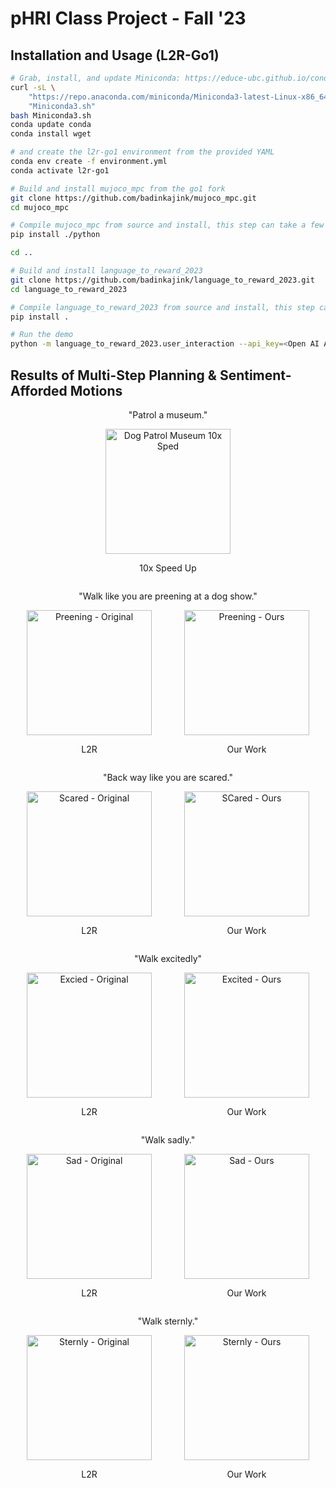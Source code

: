 # pHRI Class Project - Fall '23

## Installation and Usage (L2R-Go1)
```sh
# Grab, install, and update Miniconda: https://educe-ubc.github.io/conda.html
curl -sL \
    "https://repo.anaconda.com/miniconda/Miniconda3-latest-Linux-x86_64.sh" > \
    "Miniconda3.sh"
bash Miniconda3.sh
conda update conda
conda install wget

# and create the l2r-go1 environment from the provided YAML
conda env create -f environment.yml
conda activate l2r-go1

# Build and install mujoco_mpc from the go1 fork
git clone https://github.com/badinkajink/mujoco_mpc.git
cd mujoco_mpc

# Compile mujoco_mpc from source and install, this step can take a few minutes.
pip install ./python

cd ..

# Build and install language_to_reward_2023
git clone https://github.com/badinkajink/language_to_reward_2023.git
cd language_to_reward_2023

# Compile language_to_reward_2023 from source and install, this step can take a few minutes.
pip install .

# Run the demo
python -m language_to_reward_2023.user_interaction --api_key=<Open AI API key>
```


## Results of Multi-Step Planning & Sentiment-Afforded Motions
<div style="text-align: center;">
    <p>"Patrol a museum."<p>
</div>
<div style="display: flex; justify-content: space-around;">
    <div style="text-align: center;">
        <img src="./gifs/museum_trimmed_10x_compressed.gif" alt="Dog Patrol Museum 10x Sped" width="200" height="200">
        <p>10x Speed Up</p>
    </div>
</div>

<div style="text-align: center;">
    <p>"Walk like you are preening at a dog show."<p>
</div>
<div style="display: flex; justify-content: space-around;">
    <div style="text-align: center;">
        <img src="./gifs/orig_preening.gif" alt="Preening -  Original" width="200" height="200">
        <p>L2R</p>
    </div>
    <div style="text-align: center;">
        <img src="./gifs/preening.gif" alt="Preening - Ours" width="200" height="200">
        <p>Our Work</p>
    </div>
</div>

<div style="text-align: center;">
    <p>"Back way like you are scared."<p>
</div>
<div style="display: flex; justify-content: space-around;">
    <div style="text-align: center;">
        <img src="./gifs/orig_scared.gif" alt="Scared -  Original" width="200" height="200">
        <p>L2R</p>
    </div>
    <div style="text-align: center;">
        <img src="./gifs/scared.gif" alt="SCared - Ours" width="200" height="200">
        <p>Our Work</p>
    </div>
</div>

<div style="text-align: center;">
    <p>"Walk excitedly"<p>
</div>
<div style="display: flex; justify-content: space-around;">
    <div style="text-align: center;">
        <img src="./gifs/orig_excitedly.gif" alt="Excied -  Original" width="200" height="200">
        <p>L2R</p>
    </div>
    <div style="text-align: center;">
        <img src="./gifs/excitedly.gif" alt="Excited - Ours" width="200" height="200">
        <p>Our Work</p>
    </div>
</div>

<div style="text-align: center;">
    <p>"Walk sadly."<p>
</div>
<div style="display: flex; justify-content: space-around;">
    <div style="text-align: center;">
        <img src="./gifs/orig_sadly.gif" alt="Sad -  Original" width="200" height="200">
        <p>L2R</p>
    </div>
    <div style="text-align: center;">
        <img src="./gifs/sadly.gif" alt="Sad - Ours" width="200" height="200">
        <p>Our Work</p>
    </div>
</div>

<div style="text-align: center;">
    <p>"Walk sternly."<p>
</div>
<div style="display: flex; justify-content: space-around;">
    <div style="text-align: center;">
        <img src="./gifs/orig_sternly.gif" alt="Sternly -  Original" width="200" height="200">
        <p>L2R</p>
    </div>
    <div style="text-align: center;">
        <img src="./gifs/sternly.gif" alt="Sternly - Ours" width="200" height="200">
        <p>Our Work</p>
    </div>
</div>


